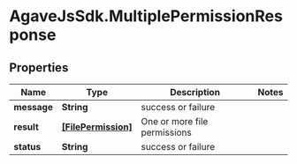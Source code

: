 # AgaveJsSdk.MultiplePermissionResponse

## Properties
Name | Type | Description | Notes
------------ | ------------- | ------------- | -------------
**message** | **String** | success or failure | 
**result** | [**[FilePermission]**](FilePermission.md) | One or more file permissions | 
**status** | **String** | success or failure | 


